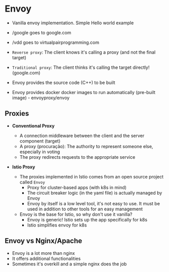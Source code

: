 # Envoy

- Vanilla envoy implementation. Simple Hello world example
- /google goes to google.com
- /vdd goes to virtualpairprogramming.com

- `Reverse proxy`: The client knows it's calling a proxy (and not the final target)
- `Traditional proxy`: The client thinks it's calling the target directly! (google.com)

- Envoy provides the source code (C++) to be built
- Envoy provides docker docker images to run automatically (pre-built image) - envoyproxy/envoy

## Proxies

- **Conventional Proxy**
  - A connection middleware between the client and the server component (target)
  - A proxy (procuração): The authority to represent someone else, especially in voting
  - The proxy redirects requests to the appropriate service

- **Istio Proxy**
  - The proxies implemented in Istio comes from an open source project called `Envoy`
    - Proxy for cluster-based apps (with k8s in mind)
    - The circuit breaker logic (in the yaml file) is actually managed by Envoy
    - Envoy by itself is a low level tool, it's not easy to use. It must be used in addition to other tools for an easy management
  - Envoy is the base for Istio, so why don't use it vanilla?
    - Envoy is generic! Istio sets up the app specifically for k8s
    - Istio simplifies envoy for k8s

## Envoy vs Nginx/Apache

- Envoy is a lot more than nginx
- It offers additional functionalities
- Sometimes it's overkill and a simple nginx does the job
